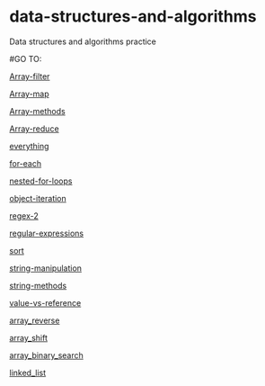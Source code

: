 # data-structures-and-algorithms
Data structures and algorithms practice

#GO TO:

[Array-filter](./code-challenges/301/array-filter)

[Array-map](./code-challenges/301/array-map)

[Array-methods](./code-challenges/301/array-methods)

[Array-reduce](./code-challenges/301/array-reduce)

[everything](./code-challenges/301/everything)

[for-each](./code-challenges/301/for-each)

[nested-for-loops](./code-challenges/301/nested-for-loops)

[object-iteration](./code-challenges/301/object-iteration)

[regex-2](./code-challenges/301/regex-2)

[regular-expressions](./code-challenges/301/regular-expressions)

[sort](./code-challenges/301/sort)

[string-manipulation](./code-challenges/301/string-manipulation)

[string-methods](./code-challenges/301/string-methods)

[value-vs-reference](./code-challenges/301/value-vs-reference)

[array_reverse](./code-challenges/401/challenges/arrayReverse)

[array_shift](./code-challenges/401/challenges/arrayShift)

[array_binary_search](./code-challenges/401/challenges/arrayBinarySearch)

[linked_list](./code-challenges/401/challenges/linkedList)
